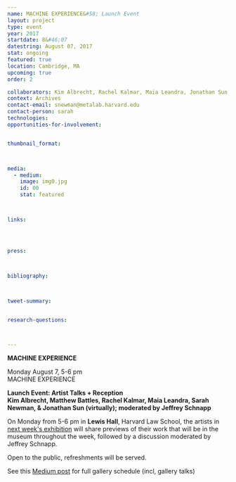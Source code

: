 ```yaml
---
name: MACHINE EXPERIENCE&#58; Launch Event
layout: project
type: event
year: 2017
startdate: 8&#46;07
datestring: August 07, 2017
stat: ongoing
featured: true
location: Cambridge, MA
upcoming: true
order: 2

collaborators: Kim Albrecht, Rachel Kalmar, Maia Leandra, Jonathan Sun,
context: Archives
contact-email: snewman@metalab.harvard.edu
contact-person: sarah
technologies: 
opportunities-for-involvement:


thumbnail_format:



media:
  - medium:
    image: img0.jpg
    id: 00
    stat: featured



links:




press:



bibliography:



tweet-summary:


research-questions:



---
```

**MACHINE EXPERIENCE**

Monday August 7, 5-6 pm<br />
MACHINE EXPERIENCE<br />

**Launch Event: Artist Talks + Reception<br />
Kim Albrecht, Matthew Battles, Rachel Kalmar, Maia Leandra, Sarah Newman, & Jonathan Sun (virtually); moderated by Jeffrey Schnapp**

On Monday from 5-6 pm in **Lewis Hall**, Harvard Law School, the artists in [next week's exhibition](https://metalabharvard.github.io/projects/lb_machineexperience/) will share previews of their work that will be in the museum throughout the week, followed by a discussion moderated by Jeffrey Schnapp.

Open to the public, refreshments will be served.


See this [Medium post](https://medium.com/berkman-klein-center/machine-experience-17b2681d3f38) for full gallery schedule (incl, gallery talks)

